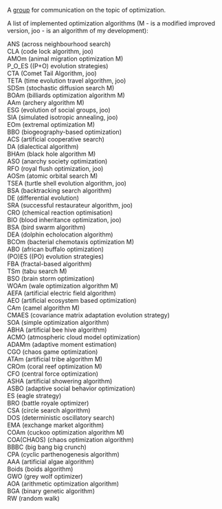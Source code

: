 A [group](https://t.me/+vazsAAcney4zYmZi) for communication on the topic of optimization.                           

A list of implemented optimization algorithms (M - is a modified improved version, joo - is an algorithm of my development): 

ANS (across neighbourhood search)               
CLA (code lock algorithm, joo)               
AMOm (animal migration optimization M)                      
P_O_ES ((P+O) evolution strategies)               
CTA (Comet Tail Algorithm, joo)               
TETA (time evolution travel algorithm, joo)               
SDSm (stochastic diffusion search M)               
BOAm (billiards optimization algorithm M)                        
AAm (archery algorithm M)                     
ESG (evolution of social groups, joo)               
SIA (simulated isotropic annealing, joo)  
EOm (extremal optimization M)               
BBO (biogeography-based optimization)                    
ACS (artificial cooperative search)                       
DA (dialectical algorithm)                       
BHAm (black hole algorithm M)                               
ASO (anarchy society optimization)               
RFO (royal flush optimization, joo)                       
AOSm (atomic orbital search M)                      
TSEA (turtle shell evolution algorithm, joo)               
BSA (backtracking search algorithm)                     
DE (differential evolution)               
SRA (successful restaurateur algorithm, joo)                          
CRO (chemical reaction optimisation)               
BIO (blood inheritance optimization, joo)               
BSA (bird swarm algorithm)                                        
DEA (dolphin echolocation algorithm)                           
BCOm (bacterial chemotaxis optimization M)      
ABO (african buffalo optimization)                                
(PO)ES ((PO) evolution strategies)               
FBA (fractal-based algorithm)                                
TSm (tabu search M)               
BSO (brain storm optimization)               
WOAm (wale optimization algorithm M)  
AEFA (artificial electric field algorithm)              
AEO (artificial ecosystem based optimization)                    
CAm (camel algorithm M)                          
CMAES (covariance matrix adaptation evolution strategy)             
SOA (simple optimization algorithm)                    
ABHA (artificial bee hive algorithm)        
ACMO (atmospheric cloud model optimization)                  
ADAMm (adaptive moment estimation)      
CGO (chaos game optimization)                     
ATAm (artificial tribe algorithm M)            
CROm (coral reef optimization M)                                  
CFO (central force optimization)                       
ASHA (artificial showering algorithm)                  
ASBO (adaptive social behavior optimization)        
ES (eagle strategy)                                   
BRO (battle royale optimizer)                     
CSA (circle search algorithm)                    
DOS (deterministic oscillatory search)                              
EMA (exchange market algorithm)                       
COAm (cuckoo optimization algorithm M)    
COA(CHAOS) (chaos optimization algorithm)                       
BBBC (big bang big crunch)                                   
CPA (cyclic parthenogenesis algorithm)                                   
AAA (artificial algae algorithm)                           
Boids (boids algorithm)               
GWO (grey wolf optimizer)  
AOA (arithmetic optimization algorithm)        
BGA (binary genetic algorithm)                           
RW (random walk)      
